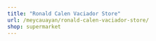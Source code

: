 ```yaml
---
title: "Ronald Calen Vaciador Store"
url: /meycauayan/ronald-calen-vaciador-store/
shop: supermarket
---
```

